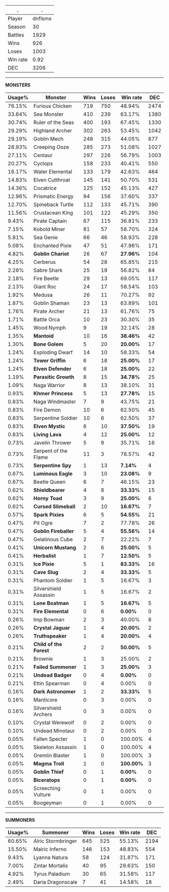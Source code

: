 .|.
|-|-
Player|dnflsms
Season|30
Battles|1929
Wins|926
Loses|1003
Win rate|0.92
DEC|3206

---
**MONSTERS**

Usage%|Monster|Wins|Loses|Win rate|DEC|
-|-|-|-|-|-|
76.15%|Furious Chicken|719|750|48.94%|2474|
33.64%|Sea Monster|410|239|63.17%|1380|
30.74%|Ruler of the Seas|400|193|67.45%|1330|
29.29%|Highland Archer|302|263|53.45%|1042|
29.19%|Goblin Mech|248|315|44.05%|877|
28.93%|Creeping Ooze|285|273|51.08%|1027|
27.11%|Centaur|297|226|56.79%|1003|
20.27%|Cyclops|158|233|40.41%|550|
16.17%|Water Elemental|133|179|42.63%|464|
14.83%|Elven Cutthroat|145|141|50.70%|531|
14.36%|Cocatrice|125|152|45.13%|427|
12.96%|Prismatic Energy|94|156|37.60%|337|
12.70%|Spineback Turtle|112|133|45.71%|390|
11.56%|Crustacean King|101|122|45.29%|350|
9.43%|Pirate Captain|67|115|36.81%|233|
7.15%|Kobold Miner|81|57|58.70%|324|
5.81%|Sea Genie|66|46|58.93%|228|
5.08%|Enchanted Pixie|47|51|47.96%|171|
4.82%|**Goblin Chariot**|26|67|**27.96%**|104|
4.25%|Cerberus|54|28|65.85%|215|
2.28%|Sabre Shark|25|19|56.82%|84|
2.18%|Fire Beetle|29|13|69.05%|117|
2.13%|Giant Roc|24|17|58.54%|103|
1.92%|Medusa|26|11|70.27%|92|
1.87%|Goblin Shaman|23|13|63.89%|101|
1.76%|Pirate Archer|21|13|61.76%|75|
1.71%|Battle Orca|10|23|30.30%|35|
1.45%|Wood Nymph|9|19|32.14%|28|
1.35%|**Mantoid**|10|16|**38.46%**|42|
1.30%|**Bone Golem**|5|20|**20.00%**|17|
1.24%|Exploding Dwarf|14|10|58.33%|54|
1.24%|**Tower Griffin**|6|18|**25.00%**|17|
1.24%|**Elven Defender**|6|18|**25.00%**|22|
1.19%|**Parasitic Growth**|8|15|**34.78%**|25|
1.09%|Naga Warrior|8|13|38.10%|31|
0.93%|**Khmer Princess**|5|13|**27.78%**|15|
0.83%|Naga Windmaster|7|9|43.75%|21|
0.83%|Fire Demon|10|6|62.50%|45|
0.83%|Serpentine Soldier|10|6|62.50%|37|
0.83%|**Elven Mystic**|6|10|**37.50%**|19|
0.83%|**Living Lava**|4|12|**25.00%**|12|
0.73%|Javelin Thrower|5|9|35.71%|16|
0.73%|Serpent of the Flame|11|3|78.57%|42|
0.73%|**Serpentine Spy**|1|13|**7.14%**|4|
0.67%|**Luminous Eagle**|3|10|**23.08%**|9|
0.67%|Beetle Queen|6|7|46.15%|23|
0.62%|**Shieldbearer**|4|8|**33.33%**|15|
0.62%|**Horny Toad**|3|9|**25.00%**|8|
0.62%|**Cursed Slimeball**|2|10|**16.67%**|7|
0.57%|**Spark Pixies**|6|5|**54.55%**|21|
0.47%|Pit Ogre|7|2|77.78%|26|
0.47%|**Goblin Fireballer**|5|4|**55.56%**|14|
0.47%|Gelatinous Cube|2|7|22.22%|7|
0.41%|**Unicorn Mustang**|2|6|**25.00%**|5|
0.41%|**Herbalist**|1|7|**12.50%**|5|
0.31%|**Ice Pixie**|5|1|**83.33%**|16|
0.31%|**Cave Slug**|2|4|**33.33%**|5|
0.31%|Phantom Soldier|1|5|16.67%|3|
0.31%|Silvershield Assassin|1|5|16.67%|2|
0.31%|**Lone Boatman**|1|5|**16.67%**|5|
0.31%|**Fire Elemental**|0|6|**0.00%**|0|
0.26%|Imp Bowman|2|3|40.00%|8|
0.26%|**Crystal Jaguar**|1|4|**20.00%**|2|
0.26%|**Truthspeaker**|1|4|**20.00%**|4|
0.21%|**Child of the Forest**|2|2|**50.00%**|5|
0.21%|Brownie|1|3|25.00%|2|
0.21%|**Failed Summoner**|1|3|**25.00%**|3|
0.21%|**Undead Badger**|0|4|**0.00%**|0|
0.21%|Ettin Spearman|0|4|0.00%|0|
0.16%|**Dark Astronomer**|1|2|**33.33%**|5|
0.16%|Manticore|0|3|0.00%|0|
0.16%|Silvershield Archers|0|3|0.00%|0|
0.10%|Crystal Werewolf|0|2|0.00%|0|
0.10%|Undead Minotaur|0|2|0.00%|0|
0.05%|Fallen Specter|1|0|100.00%|4|
0.05%|Skeleton Assassin|1|0|100.00%|4|
0.05%|Gremlin Blaster|1|0|100.00%|3|
0.05%|**Magma Troll**|1|0|**100.00%**|3|
0.05%|**Goblin Thief**|0|1|**0.00%**|0|
0.05%|**Biceratops**|0|1|**0.00%**|0|
0.05%|Screeching Vulture|0|1|0.00%|0|
0.05%|Boogeyman|0|1|0.00%|0|

---
**SUMMONERS**

Usage%|Summoner|Wins|Loses|Win rate|DEC|
-|-|-|-|-|-|
60.65%|Alric Stormbringer|645|525|55.13%|2194|
15.50%|Malric Inferno|146|153|48.83%|554|
9.43%|Lyanna Natura|58|124|31.87%|171|
7.00%|Zintar Mortalis|40|95|29.63%|150|
4.92%|Tyrus Paladium|30|65|31.58%|117|
2.49%|Daria Dragonscale|7|41|14.58%|18|
